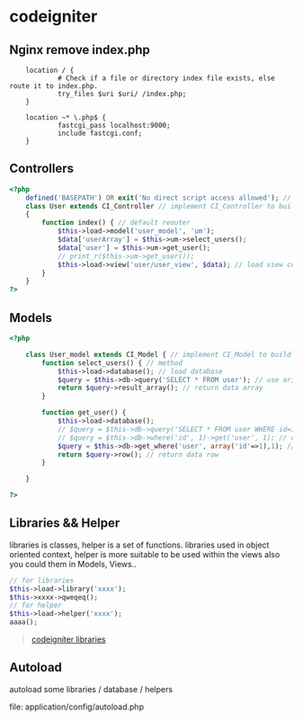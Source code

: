 # codeigniter

## Nginx remove index.php

```shell
    location / {
            # Check if a file or directory index file exists, else route it to index.php.
            try_files $uri $uri/ /index.php;
    }

    location ~* \.php$ {
            fastcgi_pass localhost:9000;
            include fastcgi.conf;
    }
```

## Controllers

```php
<?php
    defined('BASEPATH') OR exit('No direct script access allowed'); // security check
    class User extends CI_Controller // implement CI_Controller to build a new controller
    {
        function index() { // default reouter
            $this->load->model('user_model', 'um');
            $data['userArray'] = $this->um->select_users();
            $data['user'] = $this->um->get_user();
            // print_r($this->um->get_user());
            $this->load->view('user/user_view', $data); // load view content and inject data
        }
    }
?>
```

## Models

```php
<?php

    class User_model extends CI_Model { // implement CI_Model to build a new Model class
        function select_users() { // method
            $this->load->database(); // load database
            $query = $this->db->query('SELECT * FROM user'); // use original sql synatx
            return $query->result_array(); // return data array
        }

        function get_user() {
            $this->load->database();
            // $query = $this->db->query('SELECT * FROM user WHERE id=1'); // use original sql syntax
            // $query = $this->db->where('id', 1)->get('user', 1); // codeigniter builder classes from: https://www.codeigniter.com/user_guide/database/query_builder.html
            $query = $this->db->get_where('user', array('id'=>1),1); // codeigniter builder classes from: https://www.codeigniter.com/user_guide/database/query_builder.html
            return $query->row(); // return data row
        }

    }

?>
```

## Libraries && Helper

libraries is classes, helper is a set of functions.
libraries used in object oriented context, helper is more suitable to be used within the views also you could them in Models, Views..

```php
// for libraries
$this->load->library('xxxx');
$this->xxxx->qweqeq();
// for helper
$this->load->helper('xxxx');
aaaa();
```

> [codeigniter libraries](https://www.codeigniter.com/user_guide/libraries/index.html?highlight=library)

## Autoload

autoload some libraries / database / helpers

file: application/config/autoload.php